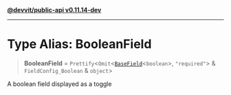 [**@devvit/public-api v0.11.14-dev**](../README.md)

---

# Type Alias: BooleanField

> **BooleanField** = `Prettify`\<`Omit`\<[`BaseField`](BaseField.md)\<`boolean`\>, `"required"`\> & `FieldConfig_Boolean` & `object`\>

A boolean field displayed as a toggle
